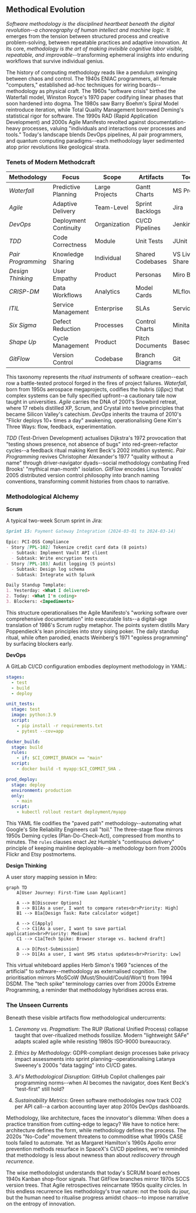 
## Methodical Evolution

*Software methodology is the disciplined heartbeat beneath the digital revolution--a
choreography of human intellect and machine logic.* It emerges from the tension between
structured process and creative problem-solving, between repeatable practices and adaptive
innovation. At its core, *methodology is the art of making invisible cognitive labor
visible, repeatable, and improvable*--transforming ephemeral insights into enduring
workflows that survive individual genius.

The history of computing methodology reads like a pendulum swinging between chaos and control.
The 1940s ENIAC programmers, all female "computers," established ad-hoc techniques for wiring
boards--methodology as physical craft. The 1960s "software crisis" birthed the Waterfall model,
Winston Royce's 1970 paper codifying linear phases that soon hardened into dogma. The 1980s
saw Barry Boehm's Spiral Model reintroduce iteration, while Total Quality Management borrowed
Deming's statistical rigor for software. The 1990s RAD (Rapid Application Development) and 2000s
Agile Manifesto revolted against documentation-heavy processes, valuing "individuals and interactions
over processes and tools." Today's landscape blends DevOps pipelines, AI pair programmers, and
quantum computing paradigms--each methodology layer sedimented atop prior revolutions like geological
strata.


### Tenets of Modern Methodcraft

| Methodology | Focus | Scope | Artifacts | Tools |
|-------------|-------|-------|-----------|-------|
| *Waterfall* | Predictive Planning | Large Projects | Gantt Charts | MS Project |
| *Agile* | Adaptive Delivery | Team-Level | Sprint Backlogs | Jira |
| *DevOps* | Deployment Continuity | Organization | CI/CD Pipelines | Jenkins |
| *TDD* | Code Correctness | Module | Unit Tests | JUnit |
| *Pair Programming* | Knowledge Sharing | Individual | Shared Codebases | VS Live Share |
| *Design Thinking* | User Empathy | Product | Personas | Miro Boards |
| *CRISP-DM* | Data Workflows | Analytics | Model Cards | MLflow |
| *ITIL* | Service Management | Enterprise | SLAs | ServiceNow |
| *Six Sigma* | Defect Reduction | Processes | Control Charts | Minitab |
| *Shape Up* | Cycle Management | Product | Pitch Documents | Basecamp |
| *GitFlow* | Version Control | Codebase | Branch Diagrams | Git |

This taxonomy represents the *ritual instruments* of software creation--each row a battle-tested
protocol forged in the fires of project failures. *Waterfall*, born from 1950s aerospace megaprojects,
codifies the hubris (ὕβρις) that complex systems can be fully specified upfront--a cautionary tale
now taught in universities. *Agile* carries the DNA of 2001's Snowbird retreat, where 17 rebels
distilled XP, Scrum, and Crystal into twelve principles that became Silicon Valley's catechism.
*DevOps* inherits the trauma of 2010's "Flickr deploys 10+ times a day" awakening, operationalising
Gene Kim's Three Ways: flow, feedback, experimentation.

*TDD* (Test-Driven Development) actualises Dijkstra's 1972 provocation that "testing shows presence,
not absence of bugs" into red-green-refactor cycles--a feedback ritual making Kent Beck's 2002
intuition systemic. *Pair Programming* revives Christopher Alexander's 1977 "quality without a name"
through driver-navigator dyads--social methodology combating Fred Brooks' "mythical man-month" isolation.
*GitFlow* encodes Linus Torvalds' 2005 distributed version control philosophy into branch naming
conventions, transforming commit histories from chaos to narrative.


### Methodological Alchemy


__Scrum__

A typical two-week Scrum sprint in Jira:

```markdown
Sprint 15: Payment Gateway Integration (2024-03-01 to 2024-03-14)

Epic: PCI-DSS Compliance
- Story [PPL-102] Tokenize credit card data (8 points)
  - Subtask: Implement Vault API client
  - Subtask: Write encryption tests
- Story [PPL-103] Audit logging (5 points)
  - Subtask: Design log schema
  - Subtask: Integrate with Splunk

Daily Standup Template:
1. Yesterday: <What I delivered>
2. Today: <What I'm coding>
3. Blockers: <Impediments>
```

This structure operationalises the Agile Manifesto's "working software over comprehensive
documentation" into executable lists--a digital-age translation of 1986's Scrum rugby metaphor.
The points system distills Mary Poppendieck's lean principles into story sising poker.
The daily standup ritual, while often parodied, enacts Weinberg's 1971 "egoless programming"
by surfacing blockers early.


__DevOps__

A GitLab CI/CD configuration embodies deployment methodology in YAML:

```yaml
stages:
  - test
  - build
  - deploy

unit_tests:
  stage: test
  image: python:3.9
  script:
    - pip install -r requirements.txt
    - pytest --cov=app

docker_build:
  stage: build
  rules:
    - if: $CI_COMMIT_BRANCH == "main"
  script:
    - docker build -t myapp:$CI_COMMIT_SHA .

prod_deploy:
  stage: deploy
  environment: production
  only:
    - main
  script:
    - kubectl rollout restart deployment/myapp
```

This YAML file codifies the "paved path" methodology--automating what Google's Site
Reliability Engineers call "toil." The three-stage flow mirrors 1950s Deming cycles
(Plan-Do-Check-Act), compressed from months to minutes. The `rules` clauses enact
Jez Humble's "continuous delivery" principle of keeping mainline deployable--a
methodology born from 2000s Flickr and Etsy postmortems.


__Design Thinking__

A user story mapping session in Miro:

```mermaid
graph TD
    A[User Journey: First-Time Loan Applicant]

    A --> B[Discover Options]
    B --> B1[As a user, I want to compare rates<br>Priority: High]
    B1 --> B1a[Design Task: Rate calculator widget]

    A --> C[Apply]
    C --> C1[As a user, I want to save partial application<br>Priority: Medium]
    C1 --> C1a[Tech Spike: Browser storage vs. backend draft]

    A --> D[Post-Submission]
    D --> D1[As a user, I want SMS status updates<br>Priority: Low]
```

This virtual whiteboard applies Herb Simon's 1969 "sciences of the artificial" to
software--methodology as externalised cognition. The prioritisation mirrors MoSCoW
(Must/Should/Could/Won't) from 1994 DSDM. The "tech spike" terminology carries over
from 2000s Extreme Programming, a reminder that methodology hybridises across eras.


### The Unseen Currents

Beneath these visible artifacts flow methodological undercurrents:

1. *Ceremony vs. Pragmatism*: The RUP (Rational Unified Process) collapse taught that
   over-ritualized methods fossilize. Modern "lightweight SAFe" adapts scaled agile
   while resisting 1980s ISO-9000 bureaucracy.

2. *Ethics by Methodology*: GDPR-compliant design processes bake privacy impact
   assessments into sprint planning--operationalising Latanya Sweeney's 2000s
   "data tagging" into CI/CD gates.

3. *AI's Methodological Disruption*: GitHub Copilot challenges pair programming
   norms--when AI becomes the navigator, does Kent Beck's "test-first" still hold?

4. *Sustainability Metrics*: Green software methodologies now track CO2 per API
   call--a carbon accounting layer atop 2010s DevOps dashboards.

Methodology, like architecture, faces the innovator's dilemma: When does a practice
transition from cutting-edge to legacy? We have to notice here: architecture defines
the form, while methodology defines the process. The 2020s "No-Code" movement threatens
to commoditise what 1990s CASE tools failed to automate. Yet as Margaret Hamilton's
1960s Apollo error prevention methods resurface in SpaceX's CI/CD pipelines, we're
reminded that methodology is less about newness than about *rediscovery through recurrence*.

The wise methodologist understands that today's SCRUM board echoes 1940s Kanban
shop-floor signals. That GitFlow branches mirror 1970s SCCS version trees. That
Agile retrospectives reincarnate 1950s quality circles. In this endless recurrence
lies methodology's true nature: not the tools du jour, but the human need to
ritualise progress amidst chaos--to impose narrative on the entropy of innovation.

